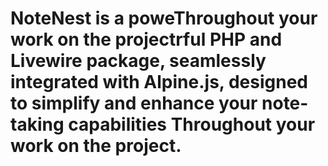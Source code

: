 
# NoteNest is a poweThroughout your work on the projectrful PHP and Livewire package, seamlessly integrated with Alpine.js, designed to simplify and enhance your note-taking capabilities Throughout your work on the project.
